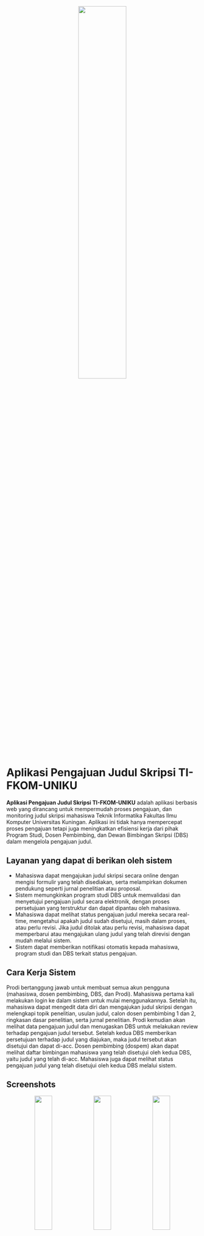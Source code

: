 <p align="center">
  <img src="https://github.com/user-attachments/assets/5bf88825-bf14-4a1e-8d7b-b167911cfdfe" width="50%">
</p>



# Aplikasi Pengajuan Judul Skripsi TI-FKOM-UNIKU

**Aplikasi Pengajuan Judul Skripsi TI-FKOM-UNIKU** adalah aplikasi berbasis web yang dirancang untuk mempermudah proses pengajuan, dan monitoring judul skripsi mahasiswa Teknik Informatika Fakultas Ilmu Komputer Universitas Kuningan. Aplikasi ini tidak hanya mempercepat proses pengajuan tetapi juga meningkatkan efisiensi kerja dari pihak Program Studi, Dosen Pembimbing, dan Dewan Bimbingan Skripsi (DBS) dalam mengelola pengajuan judul.

## Layanan yang dapat di berikan oleh sistem

- Mahasiswa dapat mengajukan judul skripsi secara online dengan mengisi formulir yang telah disediakan, serta melampirkan dokumen pendukung seperti jurnal penelitian atau proposal.
- Sistem memungkinkan program studi DBS untuk memvalidasi dan menyetujui pengajuan judul secara elektronik, dengan proses persetujuan yang terstruktur dan dapat dipantau oleh mahasiswa.
- Mahasiswa dapat melihat status pengajuan judul mereka secara real-time, mengetahui apakah judul sudah disetujui, masih dalam proses, atau perlu revisi. Jika judul ditolak atau perlu revisi, mahasiswa dapat memperbarui atau mengajukan ulang judul yang telah direvisi dengan mudah melalui sistem.
- Sistem dapat memberikan notifikasi otomatis kepada mahasiswa, program studi dan DBS  terkait status pengajuan.

## Cara Kerja Sistem

Prodi bertanggung jawab untuk membuat semua akun pengguna (mahasiswa, dosen pembimbing, DBS, dan Prodi). Mahasiswa pertama kali melakukan login ke dalam sistem untuk mulai menggunakannya. Setelah itu, mahasiswa dapat mengedit data diri dan mengajukan judul skripsi dengan melengkapi topik penelitian, usulan judul, calon dosen pembimbing 1 dan 2, ringkasan dasar penelitian, serta jurnal penelitian. Prodi kemudian akan melihat data pengajuan judul dan menugaskan DBS untuk melakukan review terhadap pengajuan judul tersebut. Setelah kedua DBS memberikan persetujuan terhadap judul yang diajukan, maka judul tersebut akan disetujui dan dapat di-acc. Dosen pembimbing (dospem) akan dapat melihat daftar bimbingan mahasiswa yang telah disetujui oleh kedua DBS, yaitu judul yang telah di-acc. Mahasiswa juga dapat melihat status pengajuan judul yang telah disetujui oleh kedua DBS melalui sistem.

## Screenshots
<p align="center">
   <img src="https://github.com/user-attachments/assets/61fa396d-da1d-446f-8a4a-3f110fc27495" width="30%">
   <img src="https://github.com/user-attachments/assets/a5899512-e848-4429-b583-48b5f439cd30" width="30%">
   <img src="https://github.com/user-attachments/assets/787dabbb-9dc9-4097-981d-51eef0b7a9ec" width="30%">
   <img src="https://github.com/user-attachments/assets/2562746b-e59c-41a8-9cd5-3d4c8397b6cf" width="30%">
</p>

## Demo

Untuk melihat demo Aplikasi Pengajuan Judul Skripsi TI-FKOM-UNIKU, silahkan lihat [di sini](https://youtu.be/-cdsYxivOgU?feature=shared).

## Teknologi dan Tools yang Digunakan

**Bahasa Pemrograman:** PHP

**Framework** codeIgniter 4, Boostrap 5

**Alat Pendukung Pengembangan** Visual Studio Code, XAMPP

## Buku Panduan

Kami menyediakan buku panduan Aplikasi Pengajuan Judul Skripsi TI-FKOM-UNIKU yang dapat Anda unduh dan gunakan sebagai panduan dalam menggunakan aplikasi kami. Anda dapat mengunduh buku panduan dari tautan ini . [di sini](https://drive.google.com/file/d/1P1KmKQ85xdbtLmitO0Z8bRyNRem9NU4Y/view?usp=sharing).

## 📜 Hak Cipta

Aplikasi Pengajuan Judul Skripsi TI-FKOM-UNIKU adalah hak cipta milik Kelompok 58 Kerja Praktik Fakultas Ilmu Komputer Universitas Kuningan Tahun 2024.

Dosen Pembimbing : Yati Nurhayati, S.Kom., M.Kom.

Anggota Kelompok :
1. Diaz Athya Rahma
2. Habi Triyandani
3. Ibnu Iman Al Hikam
4. Krisna Dian Sukmana



Hak Cipta © 2025 oleh Kelompok 58 Kerja Praktik Fakultas Ilmu Komputer Universitas Kuningan Tahun 2024.
